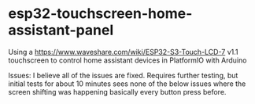 # esp32-touchscreen-home-assistant-panel

Using a https://www.waveshare.com/wiki/ESP32-S3-Touch-LCD-7 v1.1 touchscreen to control home assistant devices in PlatformIO with Arduino

Issues:
I believe all of the issues are fixed. Requires further testing, but initial tests for about 10 minutes sees none of the below issues where the screen shifting was happening basically every button press before. 
